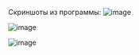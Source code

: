 Скриншоты из программы:
![image](https://github.com/user-attachments/assets/b22f838e-79d3-4d29-87f0-5bb919f51f16)

![image](https://github.com/user-attachments/assets/d831287a-1a40-4500-b441-dc1a8fc4f48d)

![image](https://github.com/user-attachments/assets/ae29019d-d1d8-45cd-a505-59fe2673f4bf)
